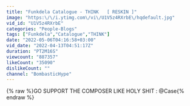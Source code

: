 ```yaml
---
title: "Funkdela Catalogue - THINK   [ RESKIN ]"
image: "https:\/\/i.ytimg.com\/vi\/U1V5z4RXrbE\/hqdefault.jpg"
vid_id: "U1V5z4RXrbE"
categories: "People-Blogs"
tags: ["Funkdela","Catalogue","THINK"]
date: "2022-05-06T04:16:58+03:00"
vid_date: "2022-04-13T04:51:17Z"
duration: "PT2M16S"
viewcount: "887357"
likeCount: "35090"
dislikeCount: ""
channel: "BombasticHype"
---
```

{% raw %}GO SUPPORT THE COMPOSER LIKE HOLY SHIT :  @Case{% endraw %}
